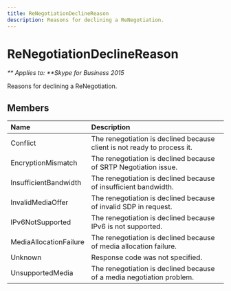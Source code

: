```yaml
---
title: ReNegotiationDeclineReason
description: Reasons for declining a ReNegotiation.
---
```

# ReNegotiationDeclineReason


_** Applies to: **Skype for Business 2015_

Reasons for declining a ReNegotiation.
            
## Members



|**Name**|**Description**|
|:-----|:-----|
|Conflict|The renegotiation is declined because client is not ready to process it.|
|EncryptionMismatch|The renegotiation is declined because of SRTP Negotiation issue.|
|InsufficientBandwidth|The renegotiation is declined because of insufficient bandwidth.|
|InvalidMediaOffer|The renegotiation is declined because of invalid SDP in request.|
|IPv6NotSupported|The renegotiation is declined because IPv6 is not supported.|
|MediaAllocationFailure|The renegotiation is declined because of media allocation failure.|
|Unknown|Response code was not specified.|
|UnsupportedMedia|The renegotiation is declined because of a media negotiation problem.|
